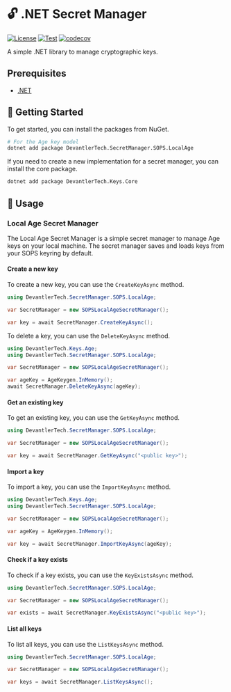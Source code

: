 # 🔓 .NET Secret Manager

[![License](https://img.shields.io/badge/License-Apache_2.0-blue.svg)](https://opensource.org/licenses/Apache-2.0)
[![Test](https://github.com/devantler-tech/dotnet-secret-manager/actions/workflows/test.yaml/badge.svg)](https://github.com/devantler-tech/dotnet-secret-manager/actions/workflows/test.yaml)
[![codecov](https://codecov.io/gh/devantler-tech/dotnet-secret-manager/graph/badge.svg?token=RhQPb4fE7z)](https://codecov.io/gh/devantler-tech/dotnet-secret-manager)

A simple .NET library to manage cryptographic keys.

## Prerequisites

- [.NET](https://dotnet.microsoft.com/en-us/)

## 🚀 Getting Started

To get started, you can install the packages from NuGet.

```bash
# For the Age key model
dotnet add package DevantlerTech.SecretManager.SOPS.LocalAge
```

If you need to create a new implementation for a secret manager, you can install the core package.

```bash
dotnet add package DevantlerTech.Keys.Core
```

## 📝 Usage

### Local Age Secret Manager

The Local Age Secret Manager is a simple secret manager to manage Age keys on your local machine. The secret manager saves and loads keys from your SOPS keyring by default.

#### Create a new key

To create a new key, you can use the `CreateKeyAsync` method.

```csharp
using DevantlerTech.SecretManager.SOPS.LocalAge;

var SecretManager = new SOPSLocalAgeSecretManager();

var key = await SecretManager.CreateKeyAsync();
```

To delete a key, you can use the `DeleteKeyAsync` method.

```csharp
using DevantlerTech.Keys.Age;
using DevantlerTech.SecretManager.SOPS.LocalAge;

var SecretManager = new SOPSLocalAgeSecretManager();

var ageKey = AgeKeygen.InMemory();
await SecretManager.DeleteKeyAsync(ageKey);
```

#### Get an existing key

To get an existing key, you can use the `GetKeyAsync` method.

```csharp
using DevantlerTech.SecretManager.SOPS.LocalAge;

var SecretManager = new SOPSLocalAgeSecretManager();

var key = await SecretManager.GetKeyAsync("<public key>");
```

#### Import a key

To import a key, you can use the `ImportKeyAsync` method.

```csharp
using DevantlerTech.Keys.Age;
using DevantlerTech.SecretManager.SOPS.LocalAge;

var SecretManager = new SOPSLocalAgeSecretManager();

var ageKey = AgeKeygen.InMemory();

var key = await SecretManager.ImportKeyAsync(ageKey);
```

#### Check if a key exists

To check if a key exists, you can use the `KeyExistsAsync` method.

```csharp
using DevantlerTech.SecretManager.SOPS.LocalAge;

var SecretManager = new SOPSLocalAgeSecretManager();

var exists = await SecretManager.KeyExistsAsync("<public key>");
```

#### List all keys

To list all keys, you can use the `ListKeysAsync` method.

```csharp
using DevantlerTech.SecretManager.SOPS.LocalAge;

var SecretManager = new SOPSLocalAgeSecretManager();

var keys = await SecretManager.ListKeysAsync();
```

